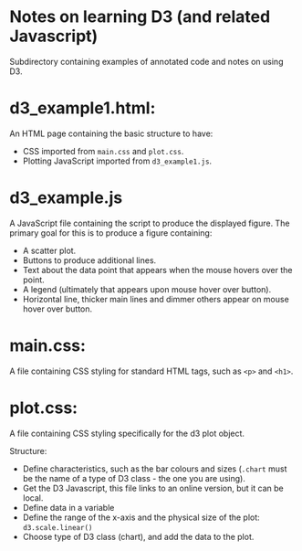 # Notes on learning D3 (and related Javascript)

Subdirectory containing examples of annotated code and notes on using D3.

#
# d3_example1.html:

An HTML page containing the basic structure to have:

* CSS imported from `main.css` and `plot.css`.
* Plotting JavaScript imported from `d3_example1.js`.

#
# d3_example.js

A JavaScript file containing the script to produce the displayed figure. The primary goal for this is to produce a figure containing:

* A scatter plot.
* Buttons to produce additional lines.
* Text about the data point that appears when the mouse hovers over the point.
* A legend (ultimately that appears upon mouse hover over button).
* Horizontal line, thicker main lines and dimmer others appear on mouse hover over button.

#
# main.css:

A file containing CSS styling for standard HTML tags, such as `<p>` and `<h1>`.

#
# plot.css:

A file containing CSS styling specifically for the d3 plot object.

Structure:

* Define characteristics, such as the bar colours and sizes (```.chart``` must be the name of a type of D3 class - the one you are using).
* Get the D3 Javascript, this file links to an online version, but it can be local.
* Define data in a variable
* Define the range of the x-axis and the physical size of the plot: ```d3.scale.linear()```
* Choose type of D3 class (chart), and add the data to the plot.

